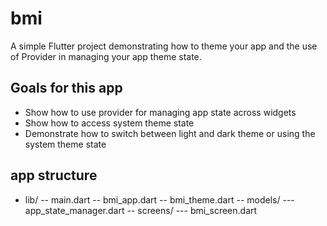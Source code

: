 # bmi

A simple Flutter project demonstrating how to theme your app and the use of Provider in managing your app theme state.

## Goals for this app

* Show how to use provider for managing app state across widgets
* Show how to access system theme state
* Demonstrate how to switch between light and dark theme or using the system theme state

## app structure
- lib/
-- main.dart
-- bmi_app.dart
-- bmi_theme.dart
-- models/
--- app_state_manager.dart
-- screens/
--- bmi_screen.dart


